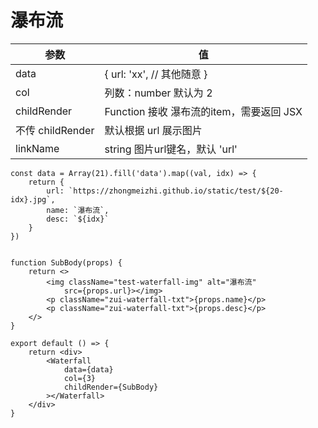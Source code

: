 # 瀑布流

| 参数             | 值                                       |
| ---------------- | ---------------------------------------- |
| data             | { url: 'xx', // 其他随意 }               |
| col              | 列数：number 默认为 2                    |
| childRender      | Function 接收 瀑布流的item，需要返回 JSX |
| 不传 childRender | 默认根据 url 展示图片                    |
| linkName         | string 图片url键名，默认 'url'           |


```
const data = Array(21).fill('data').map((val, idx) => {
    return {
        url: `https://zhongmeizhi.github.io/static/test/${20-idx}.jpg`,
        name: `瀑布流`,
        desc: `${idx}`
    }
})


function SubBody(props) {
    return <>
        <img className="test-waterfall-img" alt="瀑布流"
            src={props.url}></img>
        <p className="zui-waterfall-txt">{props.name}</p>
        <p className="zui-waterfall-txt">{props.desc}</p>
    </>
}

export default () => {
    return <div>
        <Waterfall
            data={data}
            col={3}
            childRender={SubBody}
        ></Waterfall>
    </div>
}
```